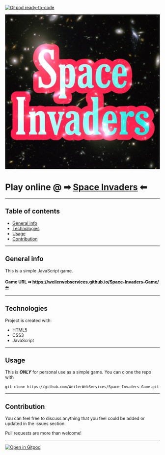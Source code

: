 [![Gitpod ready-to-code](https://img.shields.io/badge/Gitpod-ready--to--code-blue?logo=gitpod)](https://gitpod.io/#https://github.com/WeilerWebServices/Space-Invaders-Game)

![Space Invaders Game Logo](images/Space-Invaders-Game.png)

# Play online @ ➡ [Space Invaders](https://weilerwebservices.github.io/Space-Invaders-Game/) ⬅

---

## Table of contents

* [General info](#general-info)
* [Technologies](#technologies)
* [Usage](#usage)
* [Contribution](#contribution)

---

## General info

This is a simple JavaScript game.

#### Game URL ➡ https://weilerwebservices.github.io/Space-Invaders-Game/⬅ 

---

## Technologies

Project is created with:
* HTML5
* CSS3
* JavaScript


---

## Usage

This is ***ONLY*** for personal use as a simple game. You can clone the repo with
```
git clone https://github.com/WeilerWebServices/Space-Invaders-Game.git
```

---

## Contribution

You can feel free to discuss anything that you feel could be added or updated in the issues section.

Pull requests are more than welcome!

---

[![Open in Gitpod](https://gitpod.io/button/open-in-gitpod.svg)](https://gitpod.io/#https://github.com/WeilerWebServices/Space-Invaders-Game)
